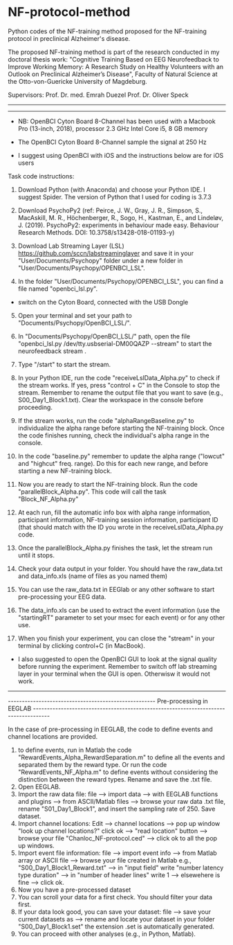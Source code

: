 # NF-protocol-method
Python codes of the NF-training method proposed for the NF-training protocol in preclinical Alzheimer's disease.

The proposed NF-training method is part of the research conducted in my doctoral thesis work: "Cognitive Training Based on EEG Neurofeedback to Improve Working Memory: A Research Study on Healthy Volunteers with an Outlook on Preclinical Alzheimer’s Disease", Faculty of Natural Science at the Otto-von-Guericke University of Magdeburg. 

Supervisors: Prof. Dr. med. Emrah Duezel
             Prof. Dr. Oliver Speck

------------------------------------------------------------------------------------------------------------------------------------------------------------------
-------------------------------------------------------------------------------------------------------------------------------------------------------------------
             
* NB: OpenBCI Cyton Board 8-Channel has been used with a Macbook Pro (13-inch, 2018), processor 2.3 GHz Intel   Core i5, 8 GB memory

* The OpenBCI Cyton Board 8-Channel sample the signal at 250 Hz

* I suggest using OpenBCI with iOS and the instructions below are for iOS users


Task code instructions:

1. Download Python (with Anaconda) and choose your Python IDE. I suggest Spider. The version of Python that I used for coding is 3.7.3

2. Download PsychoPy2 (ref: Peirce, J. W., Gray, J. R., Simpson, S., MacAskill, M. R., Höchenberger, R., Sogo, H., Kastman, E., and Lindeløv, J. (2019). PsychoPy2: experiments in behaviour made easy. Behaviour Research Methods. DOI: 10.3758/s13428-018-01193-y)

3. Download Lab Streaming Layer (LSL) https://github.com/sccn/labstreaminglayer and save it in your "User/Documents/Psychopy" folder under a new folder in "User/Documents/Psychopy/OPENBCI_LSL". 

4. In the folder "User/Documents/Psychopy/OPENBCI_LSL", you can find a file named "openbci_lsl.py".

* switch on the Cyton Board, connected with the USB Dongle

5. Open your terminal and set your path to "Documents/Psychopy/OpenBCI_LSL/".

6. In "Documents/Psychopy/OpenBCI_LSL/" path, open the file "openbci_lsl.py /dev/tty.usbserial-DM00QAZP --stream" to start the neurofeedback stream .

7. Type "/start" to start the stream.

8. In your Python IDE, run the code "receiveLslData_Alpha.py" to check if the stream works. If yes, press "control + C" in the Console to stop the stream. Remember to rename the output file that you want to save (e.g., S00_Day1_Block1.txt). Clear the workspace in the console before proceeding. 

9. If the stream works, run the code "alphaRangeBaseline.py" to individualize the alpha range before starting the NF-training block. Once the code finishes running, check the individual's alpha range in the console. 

10. In the code "baseline.py" remember to update the alpha range ("lowcut" and "highcut" freq. range). Do this for each new range, and before starting a new NF-training block.

11. Now you are ready to start the NF-training block. Run the code "parallelBlock_Alpha.py". This code will call the task "Block_NF_Alpha.py"

12. At each run, fill the automatic info box with alpha range information, participant information, NF-training session information, participant ID (that should match with the ID you wrote in the receiveLslData_Alpha.py code.

13. Once the parallelBlock_Alpha.py finishes the task, let the stream run until it stops. 

14. Check your data output in your folder. You should have the raw_data.txt and data_info.xls (name of files as you named them)

15. You can use the raw_data.txt in EEGlab or any other software to start pre-processing your EEG data.

16. The data_info.xls can be used to extract the event information (use the "startingRT" parameter to set your msec for each event) or for any other use. 

17. When you finish your experiment, you can close the "stream" in your terminal by clicking control+C (in MacBook).


* I also suggested to open the OpenBCI GUI to look at the signal quality before running the experiment. Remember to switch off lab streaming layer in your terminal when the GUI is open. Otherwisw it would not work. 
             
 -----------------------------------------------------------------------------------------------------------------------------------------------------------
 ----------------------------------------------------- Pre-processing in EEGLAB ------------------------------------------------------------------------------------
 
 In the case of pre-processing in EEGLAB, the code to define events and channel locations are provided.
 
 1. to define events, run in Matlab the code "RewardEvents_Alpha_RewardSeparation.m" to define all the events and separated them by the reward type. Or run the code "RewardEvents_NF_Alpha.m" to define events without considering the distinction between the reward types. Rename and save the .txt file.
 2. Open EEGLAB. 
 3. Import the raw data file: file --> import data --> with EEGLAB functions and plugins --> from ASCII/Matlab files --> browse your raw data .txt file, rename "S01_Day1_Block1", and insert the sampling rate of 250. Save dataset.
 4. Import channel locations: Edit --> channel locations --> pop up window "look up channel locations?" click ok --> "read location" button --> browse your file "Chanloc_NF-protocol.ced" --> click ok to all the pop up windows.
 5. Import event file information: file --> import event info --> from Matlab array or ASCII file --> browse your file created in Matlab e.g., "S00_Day1_Block1_Reward.txt" --> in "input field" write "number latency type duration" --> in "number of header lines" write 1 --> elsewehere is fine --> click ok.
 6. Now you have a pre-processed dataset
 7. You can scroll your data for a first check. You should filter your data first. 
 8. If your data look good, you can save your dataset: file --> save your current datasets as --> rename and locate your dataset in your folder "S00_Day1_Block1.set" the extension .set is automatically generated.
 9. You can proceed with other analyses (e.g., in Python, Matlab). 

 
 
